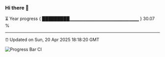 ### Hi there 👋

⏳ Year progress { █████████▁▁▁▁▁▁▁▁▁▁▁▁▁▁▁▁▁▁▁▁▁ } 30.07 %

---

⏰ Updated on Sun, 20 Apr 2025 18:18:20 GMT

![Progress Bar CI](https://github.com/liununu/liununu/workflows/Progress%20Bar%20CI/badge.svg)
